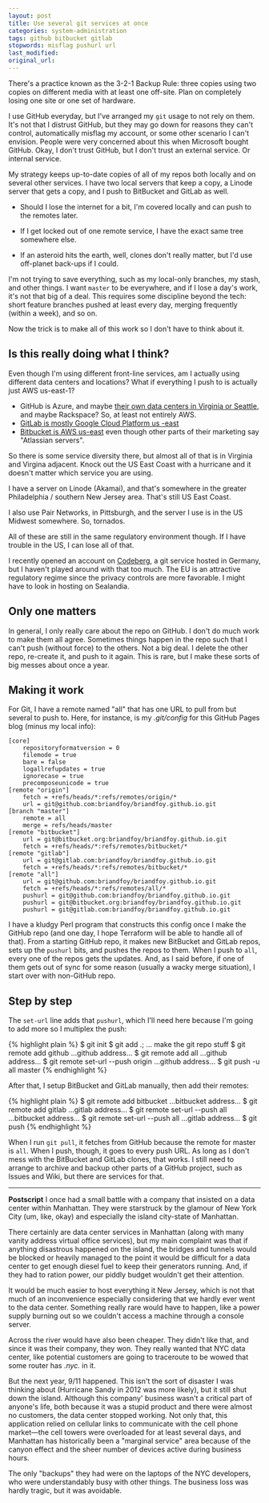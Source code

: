 ```yaml
---
layout: post
title: Use several git services at once
categories: system-administration
tags: github bitbucket gitlab
stopwords: misflag pushurl url
last_modified:
original_url:
---
```


There's a practice known as the 3-2-1 Backup Rule: three copies using two copies on different media with at least one off-site. Plan on completely losing one site or one set of hardware.

<!--more-->

I use GitHub everyday, but I've arranged my `git` usage to not rely on them. It's not that I distrust GitHub, but they may go down for reasons they can't control, automatically misflag my account, or some other scenario I can't envision. People were very concerned about this when Microsoft bought GitHub. Okay, I don't trust GitHub, but I don't trust an external service. Or internal service.

My strategy keeps up-to-date copies of all of my repos both locally and on several other services. I have two local servers that keep a copy, a Linode server that gets a copy, and I push to BitBucket and GitLab as well.

* Should I lose the internet for a bit, I'm covered locally and can push to the remotes later.

* If I get locked out of one remote service, I have the exact same tree somewhere else.

* If an asteroid hits the earth, well, clones don't really matter, but I'd use off-planet back-ups if I could.

I'm not trying to save everything, such as my local-only branches, my stash, and other things. I want `master` to be everywhere, and if I lose a day's work, it's not that big of a deal. This requires some discipline beyond the tech: short feature branches pushed at least every day, merging frequently (within a week), and so on.

Now the trick is to make all of this work so I don't have to think about it.

## Is this really doing what I think?

Even though I'm using different front-line services, am I actually using different data centers and locations? What if everything I push to is actually just AWS us-east-1?

* GitHub is Azure, and maybe [their own data centers in Virginia or Seattle](https://github.blog/2017-10-12-evolution-of-our-data-centers/), and maybe Rackspace? So, at least not entirely AWS.
* [GitLab is mostly Google Cloud Platform us -east](https://about.gitlab.com/handbook/engineering/infrastructure/production/architecture/)
* [Bitbucket is AWS us-east](https://www.atlassian.com/trust/reliability/cloud-architecture-and-operational-practices#data-backups) even though other parts of their marketing say "Atlassian servers".

So there is some service diversity there, but almost all of that is in Virginia and Virgina adjacent. Knock out the US East Coast with a hurricane and it doesn't matter which service you are using.

I have a server on Linode (Akamai), and that's somewhere in the greater Philadelphia / southern New Jersey area. That's still US East Coast.

I also use Pair Networks, in Pittsburgh, and the server I use is in the US Midwest somewhere. So, tornados.

All of these are still in the same regulatory environment though. If I have trouble in the US, I can lose all of that.

I recently opened an account on [Codeberg](https://codeberg.org), a git service hosted in Germany, but I haven't played around with that too much. The EU is an attractive regulatory regime since the privacy controls are more favorable. I might have to look in hosting on Sealandia.

## Only one matters

In general, I only really care about the repo on GitHub. I don't do much work to make them all agree. Sometimes things happen in the repo such that I can't push (without force) to the others. Not a big deal. I delete the other repo, re-create it, and push to it again. This is rare, but I make these sorts of big messes about once a year.

## Making it work

For Git, I have a remote named "all" that has one URL to pull from but several to push to. Here, for instance, is my *.git/config* for this GitHub Pages blog (minus my local info):

	[core]
		repositoryformatversion = 0
		filemode = true
		bare = false
		logallrefupdates = true
		ignorecase = true
		precomposeunicode = true
	[remote "origin"]
		fetch = +refs/heads/*:refs/remotes/origin/*
		url = git@github.com:briandfoy/briandfoy.github.io.git
	[branch "master"]
		remote = all
		merge = refs/heads/master
	[remote "bitbucket"]
		url = git@bitbucket.org:briandfoy/briandfoy.github.io.git
		fetch = +refs/heads/*:refs/remotes/bitbucket/*
	[remote "gitlab"]
		url = git@gitlab.com:briandfoy/briandfoy.github.io.git
		fetch = +refs/heads/*:refs/remotes/bitbucket/*
	[remote "all"]
		url = git@github.com:briandfoy/briandfoy.github.io.git
		fetch = +refs/heads/*:refs/remotes/all/*
		pushurl = git@github.com:briandfoy/briandfoy.github.io.git
		pushurl = git@bitbucket.org:briandfoy/briandfoy.github.io.git
		pushurl = git@gitlab.com:briandfoy/briandfoy.github.io.git

I have a kludgy Perl program that constructs this config once I make the GitHub repo (and one day, I hope Terraform will be able to handle all of that). From a starting GitHub repo, it makes new BitBucket and GitLab repos, sets up the `pushurl` bits, and pushes the repos to them. When I push to `all`, every one of the repos gets the updates. And, as I said before, if one of them gets out of sync for some reason (usually a wacky merge situation), I start over with non-GitHub repo.

## Step by step

The `set-url` line adds that `pushurl`, which I'll need here because I'm going to add more so I multiplex the push:

{% highlight plain %}
$ git init
$ git add .; ... make the git repo stuff
$ git remote add github ...github address...
$ git remote add all ...github address...
$ git remote set-url --push origin ...github address...
$ git push -u all master
{% endhighlight %}

After that, I setup BitBucket and GitLab manually, then add their remotes:

{% highlight plain %}
$ git remote add bitbucket ...bitbucket address...
$ git remote add gitlab ...gitlab address...
$ git remote set-url --push all ...bitbucket address...
$ git remote set-url --push all ...gitlab address...
$ git push
{% endhighlight %}

When I run `git pull`, it fetches from GitHub because the remote for master is `all`. When I push, though, it goes to every push URL. As long as I don't mess with the BitBucket and GitLab clones, that works. I still need to arrange to archive and backup other parts of a GitHub project, such as Issues and Wiki, but there are services for that.

---

**Postscript** I once had a small battle with a company that insisted on a data center within Manhattan. They were starstruck by the glamour of New York City (um, like, okay) and especially the island city-state of Manhattan.

There certainly are data center services in Manhattan (along with many vanity address virtual office services), but my main complaint was that if anything disastrous happened on the island, the bridges and tunnels would be blocked or heavily managed to the point it would be difficult for a data center to get enough diesel fuel to keep their generators running. And, if they had to ration power, our piddly budget wouldn't get their attention.

It would be much easier to host everything it New Jersey, which is not that much of an inconvenience especially considering that we hardly ever went to the data center. Something really rare would have to happen, like a power supply burning out so we couldn't access a machine through a console server.

Across the river would have also been cheaper. They didn't like that, and since it was their company, they won. They really wanted that NYC data center, like potential customers are going to traceroute to be wowed that some router has *.nyc.* in it.

But the next year, 9/11 happened. This isn't the sort of disaster I was thinking about (Hurricane Sandy in 2012 was more likely), but it still shut down the island. Although this company' business wasn't a critical part of anyone's life, both because it was a stupid product and there were almost no customers, the data center stopped working. Not only that, this application relied on cellular links to communicate with the cell phone market—the cell towers were overloaded for at least several days, and Manhattan has historically been a "marginal service" area because of the canyon effect and the sheer number of devices active during business hours.

The only "backups" they had were on the laptops of the NYC developers, who were understandably busy with other things. The business loss was hardly tragic, but it was avoidable.

